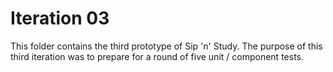 # Iteration 03
This folder contains the third prototype of Sip 'n' Study. The purpose of this third iteration was to prepare for a round of five unit / component tests.